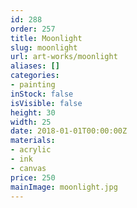 ```yaml
---
id: 288
order: 257
title: Moonlight
slug: moonlight
url: art-works/moonlight
aliases: []
categories:
- painting
inStock: false
isVisible: false
height: 30
width: 25
date: 2018-01-01T00:00:00Z
materials:
- acrylic
- ink
- canvas
price: 250
mainImage: moonlight.jpg
---
```

